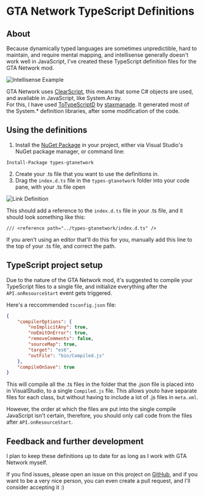 # GTA Network TypeScript Definitions

## About

Because dynamically typed languages are sometimes unpredictible, hard to maintain, and require mental mapping, and intellisense generally doesn't work well in JavaScript, I've created these TypeScript definition files for the GTA Network mod.

![Intellisense Example](http://i.imgur.com/6vaaSLI.png)

GTA Network uses [ClearScript](https://clearscript.codeplex.com/), this means that some C# objects are used, and available in JavaScript, like System.Array.  
For this, I have used [ToTypeScriptD](https://github.com/ToTypeScriptD/ToTypeScriptD) by [staxmanade](https://github.com/staxmanade). It generated most of the System.* definition libraries, after some modification of the code.

## Using the definitions

1. Install the [NuGet Package](https://www.nuget.org/packages/types-gtanetwork/) in your project, either via Visual Studio's NuGet package manager, or command line:
```
Install-Package types-gtanetwork
```

2. Create your .ts file that you want to use the definitions in.
3. Drag the `index.d.ts` file in the `types-gtanetwork` folder into your code pane, with your .ts file open

![Link Definition](http://i.imgur.com/w7mVDBr.png)

This should add a reference to the `index.d.ts` file in your .ts file, and it should look something like this:

    /// <reference path="../types-gtanetwork/index.d.ts" />

If you aren't using an editor that'll do this for you, manually add this line to the top of your .ts file, and correct the path.

## TypeScript project setup

Due to the nature of the GTA Network mod, it's suggested to compile your TypeScript files to a single file, and initialize everything after the `API.onResourceStart` event gets triggered.

Here's a reccommended `tsconfig.json` file:

```json
{
    "compilerOptions": {
        "noImplicitAny": true,
        "noEmitOnError": true,
        "removeComments": false,
        "sourceMap": true,
        "target": "es6",
        "outFile": "bin/Compiled.js"
    },
    "compileOnSave": true
}
```

This will compile all the .ts files in the folder that the .json file is placed into in VisualStudio, to a single `Compiled.js` file. This allows youto have separate files for each class, but without having to include a lot of .js files in `meta.xml`.

However, the order at which the files are put into the single compile JavaScript isn't certain, therefore, you should only call code from the files after `API.onResourceStart`.

## Feedback and further development

I plan to keep these definitions up to date for as long as I work with GTA Network myself.

If you find issues, please open an issue on this project on [GitHub](https://github.com/Rene-Sackers/gta-network-typescript/issues), and if you want to be a very nice person, you can even create a pull request, and I'll consider accepting it :)
